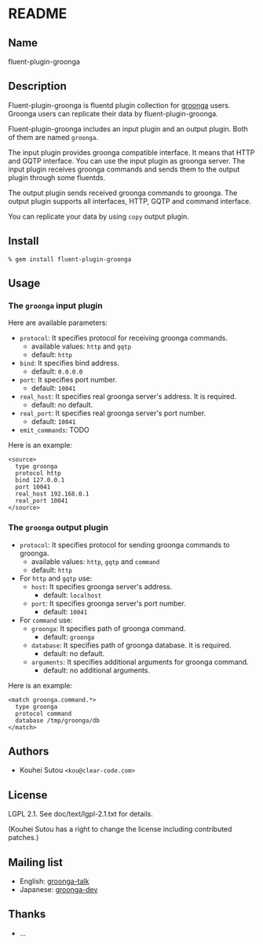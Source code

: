 # README

## Name

fluent-plugin-groonga

## Description

Fluent-plugin-groonga is fluentd plugin collection for
[groonga](http://groonga.org/) users. Groonga users can replicate
their data by fluent-plugin-groonga.

Fluent-plugin-groonga includes an input plugin and an output
plugin. Both of them are named `groonga`.

The input plugin provides groonga compatible interface. It means that
HTTP and GQTP interface. You can use the input plugin as groonga
server. The input plugin receives groonga commands and sends them to
the output plugin through some fluentds.

The output plugin sends received groonga commands to groonga. The
output plugin supports all interfaces, HTTP, GQTP and command
interface.

You can replicate your data by using `copy` output plugin.

## Install

    % gem install fluent-plugin-groonga

## Usage

### The `groonga` input plugin

Here are available parameters:

* `protocol`: It specifies protocol for receiving groonga commands.
  * available values: `http` and `gqtp`
  * default: `http`
* `bind`: It specifies bind address.
   * default: `0.0.0.0`
* `port`: It specifies port number.
   * default: `10041`
* `real_host`: It specifies real groonga server's address. It is required.
   * default: no default.
* `real_port`: It specifies real groonga server's port number.
   * default: `10041`
* `emit_commands`: TODO

Here is an example:

    <source>
      type groonga
      protocol http
      bind 127.0.0.1
      port 10041
      real_host 192.168.0.1
      real_port 10041
    </source>

### The `groonga` output plugin

* `protocol`: It specifies protocol for sending groonga commands to groonga.
  * available values: `http`, `gqtp` and `command`
  * default: `http`
* For `http` and `gqtp` use:
  * `host`: It specifies groonga server's address.
     * default: `localhost`
  * `port`: It specifies groonga server's port number.
     * default: `10041`
* For `command` use:
  * `groonga`: It specifies path of groonga command.
     * default: `groonga`
  * `database`: It specifies path of groonga database. It is required.
     * default: no default.
  * `arguments`: It specifies additional arguments for groonga command.
     * default: no additional arguments.

Here is an example:

    <match groonga.command.*>
      type groonga
      protocol command
      database /tmp/groonga/db
    </match>

## Authors

* Kouhei Sutou `<kou@clear-code.com>`

## License

LGPL 2.1. See doc/text/lgpl-2.1.txt for details.

(Kouhei Sutou has a right to change the license including
contributed patches.)

## Mailing list

* English: [groonga-talk](https://lists.sourceforge.net/lists/listinfo/groonga-talk)
* Japanese: [groonga-dev](http://lists.sourceforge.jp/mailman/listinfo/groonga-dev)

## Thanks

* ...
